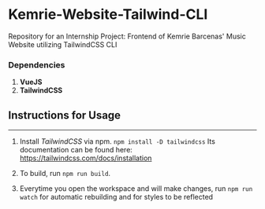 # Kemrie-Website-Tailwind-CLI
Repository for an Internship Project: Frontend of Kemrie Barcenas' Music Website utilizing TailwindCSS CLI

### Dependencies 
1. **VueJS** <br>
2. **TailwindCSS** <br>

## Instructions for Usage
--------------
1. Install *TailwindCSS* via npm.
  ` npm install -D tailwindcss `
  Its documentation can be found here: https://tailwindcss.com/docs/installation
  
2. To build, run ` npm run build `.

3.  Everytime you open the workspace and will make changes, run ` npm run watch ` for automatic rebuilding and for styles to be reflected
